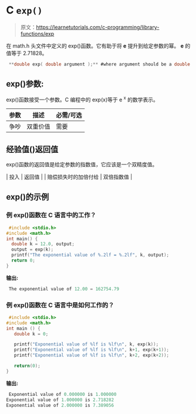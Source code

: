 # C `exp()`

> 原文：<https://learnetutorials.com/c-programming/library-functions/exp>

在 math.h 头文件中定义的 exp()函数。它有助于将 **e** 提升到给定参数的幂。 **e** 的值等于 2.71828。

```c
 **double exp( double argument );** #where argument should be a double value 

```

## exp()参数:

exp()函数接受一个参数。C 编程中的 exp(x)等于 e <sup>x</sup> 的数学表示。

| 参数 | 描述 | 必需/可选 |
| --- | --- | --- |
| 争吵 | 双重价值 | 需要 |

## 经验值()返回值

exp()函数的返回值是给定参数的指数值，它应该是一个双精度值。

| 投入 | 返回值 |
| 赔偿损失时的加倍付给 | 双倍指数值 |

## exp()的示例

### 例 exp()函数在 C 语言中的工作？

```c
 #include <stdio.h>
#include <math.h>
int main() {
  double k = 12.0, output;
  output = exp(k);
  printf("The exponential value of %.2lf = %.2lf", k, output);
  return 0;
} 

```

**输出:**

```c
 The exponential value of 12.00 = 162754.79 
```

### 例 exp()函数在 C 语言中是如何工作的？

```c
 #include <stdio.h>
#include <math.h>
int main () {
   double k = 0;

   printf("Exponential value of %lf is %lf\n", k, exp(k));
   printf("Exponential value of %lf is %lf\n", k+1, exp(k+1));
   printf("Exponential value of %lf is %lf\n", k+2, exp(k+2));

   return(0);
} 

```

**输出:**

```c
 Exponential value of 0.000000 is 1.000000
Exponential value of 1.000000 is 2.718282
Exponential value of 2.000000 is 7.389056 
```